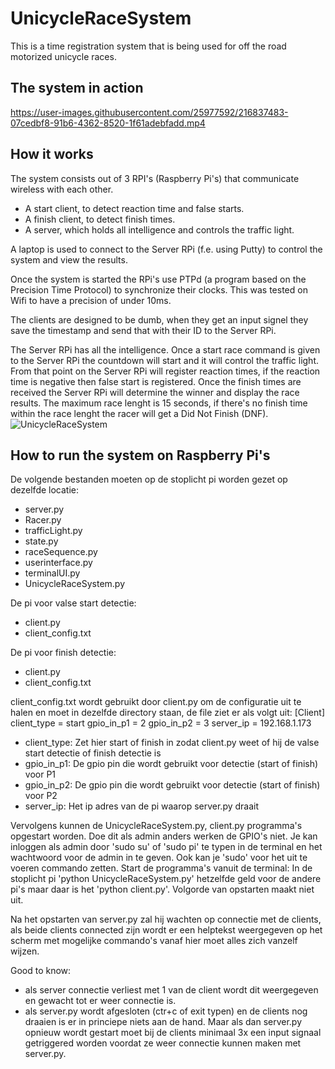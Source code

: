 # UnicycleRaceSystem
This is a time registration system that is being used for off the road motorized unicycle races.

## The system in action


https://user-images.githubusercontent.com/25977592/216837483-07cedbf8-91b6-4362-8520-1f61adebfadd.mp4


## How it works
The system consists out of 3 RPI's (Raspberry Pi's) that communicate wireless with each other.
- A start client, to detect reaction time and false starts.
- A finish client, to detect finish times.
- A server, which holds all intelligence and controls the traffic light.

A laptop is used to connect to the Server RPi (f.e. using Putty) to control the system and view the results.

Once the system is started the RPi's use PTPd (a program based on the Precision Time Protocol) to synchronize their clocks. This was tested on Wifi to have a precision of under 10ms.

The clients are designed to be dumb, when they get an input signel they save the timestamp and send that with their ID to the Server RPi.

The Server RPi has all the intelligence. Once a start race command is given to the Server RPi the countdown will start and it will control the traffic light. From that point on the Server RPi will register reaction times, if the reaction time is negative then false start is registered. Once the finish times are received the Server RPi will determine the winner and display the race results. The maximum race lenght is 15 seconds, if there's no finish time within the race lenght the racer will get a Did Not Finish (DNF).
![UnicycleRaceSystem](https://user-images.githubusercontent.com/25977592/216837506-96f3ac52-bd92-461d-938b-90dc4f2dd586.png)

## How to run the system on Raspberry Pi's

De volgende bestanden moeten op de stoplicht pi worden gezet op dezelfde locatie:
- server.py
- Racer.py
- trafficLight.py
- state.py
- raceSequence.py
- userinterface.py
- terminalUI.py
- UnicycleRaceSystem.py

De pi voor valse start detectie:
- client.py
- client_config.txt

De pi voor finish detectie:
- client.py
- client_config.txt

client_config.txt wordt gebruikt door client.py om de configuratie uit te halen en moet in dezelfde directory staan, de file ziet er als volgt uit:
    [Client]
    client_type = start
    gpio_in_p1 = 2
    gpio_in_p2 = 3
    server_ip = 192.168.1.173
- client_type: Zet hier start of finish in zodat client.py weet of hij de valse start detectie of finish detectie is
- gpio_in_p1:  De gpio pin die wordt gebruikt voor detectie (start of finish) voor P1
- gpio_in_p2:  De gpio pin die wordt gebruikt voor detectie (start of finish) voor P2
- server_ip:   Het ip adres van de pi waarop server.py draait

Vervolgens kunnen de UnicycleRaceSystem.py, client.py programma's opgestart worden.
Doe dit als admin anders werken de GPIO's niet. Je kan inloggen als admin door 'sudo su' of 'sudo pi' te typen in de terminal en het wachtwoord voor de admin in te geven.
Ook kan je 'sudo' voor het uit te voeren commando zetten. Start de programma's vanuit de terminal:
In de stoplicht pi 'python UnicycleRaceSystem.py' hetzelfde geld voor de andere pi's maar daar is het 'python client.py'.
Volgorde van opstarten maakt niet uit.

Na het opstarten van server.py zal hij wachten op connectie met de clients, als beide clients connected zijn wordt er een helptekst weergegeven op het scherm met mogelijke commando's vanaf hier moet alles zich vanzelf wijzen.

Good to know:
- als server connectie verliest met 1 van de client wordt dit weergegeven en gewacht tot er weer connectie is.
- als server.py wordt afgesloten (ctr+c of exit typen) en de clients nog draaien is er in princiepe niets aan de hand. Maar als dan server.py opnieuw wordt gestart moet bij de clients minimaal 3x een input signaal getriggered worden voordat ze weer connectie kunnen maken met server.py.
